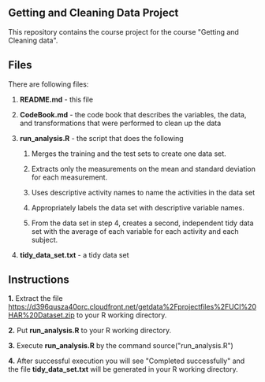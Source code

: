 ## Getting and Cleaning Data Project

This repository contains the course project for the course "Getting and Cleaning data".

## Files
There are following files:

1. **README.md** - this file

2. **CodeBook.md** - the code book that describes the variables, the data, and transformations that were performed to clean up the data

3. **run_analysis.R** - the script that does the following 

    1) Merges the training and the test sets to create one data set.
    
    2) Extracts only the measurements on the mean and standard deviation for each measurement. 
    
    3) Uses descriptive activity names to name the activities in the data set
    
    4) Appropriately labels the data set with descriptive variable names. 
    
    5) From the data set in step 4, creates a second, independent tidy data set with the average of each variable for each activity and each subject.
     
4. **tidy_data_set.txt** - a tidy data set

## Instructions


**1.** Extract the file https://d396qusza40orc.cloudfront.net/getdata%2Fprojectfiles%2FUCI%20HAR%20Dataset.zip to your R working directory.
  
**2.** Put **run_analysis.R** to your R working directory.
  
**3.** Execute **run_analysis.R** by the command source("run_analysis.R")
  
**4.** After successful execution you will see "Completed successfully" and the file **tidy_data_set.txt** will be generated in your R working directory.
  
  


